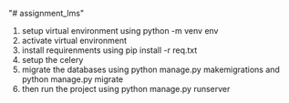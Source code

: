 "# assignment_lms" 
1. setup virtual environment using python -m venv env
2. activate virtual environment 
3. install requirenments using pip install -r req.txt
4. setup the celery
5. migrate the databases using python manage.py makemigrations   and   python manage.py migrate
6. then run the project using python manage.py runserver